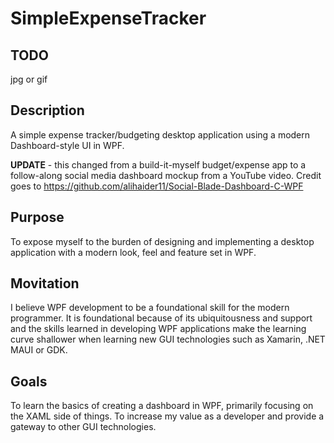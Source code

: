 # SimpleExpenseTracker

## TODO
jpg or gif

## Description
A simple expense tracker/budgeting desktop application using a modern Dashboard-style UI in WPF.

**UPDATE** - this changed from a build-it-myself budget/expense app to a follow-along social media dashboard mockup from a YouTube video. Credit goes to https://github.com/alihaider11/Social-Blade-Dashboard-C-WPF


## Purpose
To expose myself to the burden of designing and implementing a desktop application with a modern look, feel and feature set in WPF.

## Movitation
I believe WPF development to be a foundational skill for the modern programmer. It is foundational because of its ubiquitousness and support and the skills learned in developing WPF applications make the learning curve shallower when learning new GUI technologies such as Xamarin, .NET MAUI or GDK.

## Goals
To learn the basics of creating a dashboard in WPF, primarily focusing on the XAML side of things. To increase my value as a developer and provide a gateway to other GUI technologies.